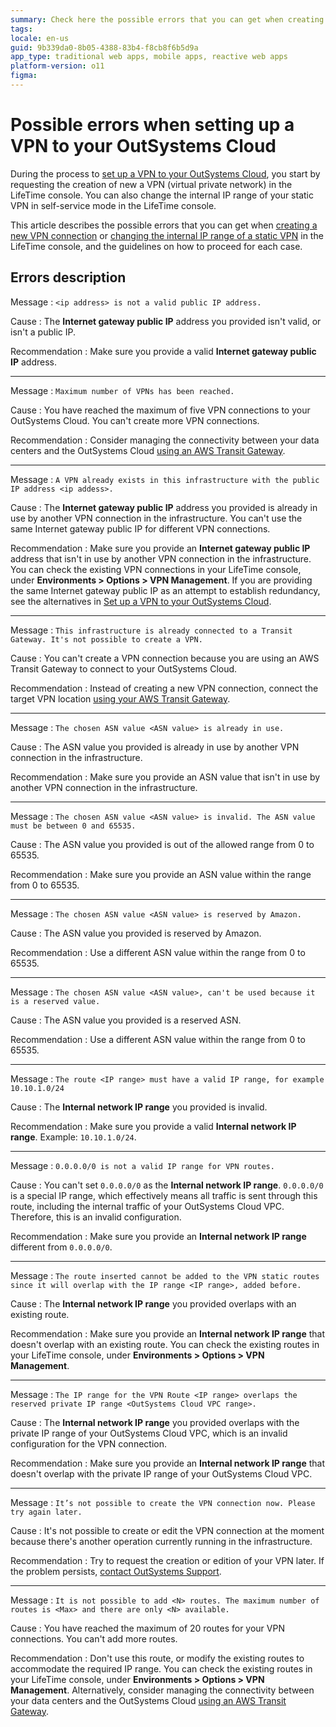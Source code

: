 ```yaml
---
summary: Check here the possible errors that you can get when creating a VPN connection to your OutSystems Cloud and how to proceed for each case.
tags:
locale: en-us
guid: 9b339da0-8b05-4388-83b4-f8cb8f6b5d9a
app_type: traditional web apps, mobile apps, reactive web apps
platform-version: o11
figma:
---
```


# Possible errors when setting up a VPN to your OutSystems Cloud

During the process to [set up a VPN to your OutSystems Cloud](vpn-support.md), you start by requesting the creation of new a VPN (virtual private network) in the LifeTime console. You can also change the internal IP range of your static VPN in self-service mode in the LifeTime console.

This article describes the possible errors that you can get when [creating a new VPN connection](vpn-support.md#request-vpn) or [changing the internal IP range of a static VPN](vpn-support.md#change-vpn-route) in the LifeTime console, and the guidelines on how to proceed for each case.

## Errors description

Message
:   `<ip address> is not a valid public IP address.`

Cause
:   The **Internet gateway public IP** address you provided isn't valid, or isn't a public IP.

Recommendation
:   Make sure you provide a valid **Internet gateway public IP** address.

---

Message
:   `Maximum number of VPNs has been reached.`

Cause
:   You have reached the maximum of five VPN connections to your OutSystems Cloud. You can't create more VPN connections.

Recommendation
:   Consider managing the connectivity between your data centers and the OutSystems Cloud [using an AWS Transit Gateway](../connect-tgw.md).

---

Message
:   `A VPN already exists in this infrastructure with the public IP address <ip addess>.`

Cause
:   The **Internet gateway public IP** address you provided is already in use by another VPN connection in the infrastructure. You can't use the same Internet gateway public IP for different VPN connections.

Recommendation
:   Make sure you provide an **Internet gateway public IP** address that isn't in use by another VPN connection in the infrastructure. You can check the existing VPN connections in your LifeTime console, under **Environments > Options > VPN Management**. If you are providing the same Internet gateway public IP as an attempt to establish redundancy, see the alternatives in [Set up a VPN to your OutSystems Cloud](vpn-support.md).

---

Message
:   `This infrastructure is already connected to a Transit Gateway. It's not possible to create a VPN.`

Cause
:   You can't create a VPN connection because you are using an AWS Transit Gateway to connect to your OutSystems Cloud.

Recommendation
:   Instead of creating a new VPN connection, connect the target VPN location [using your AWS Transit Gateway](../connect-tgw.md).

---

Message
:   `The chosen ASN value <ASN value> is already in use.`

Cause
:   The ASN value you provided is already in use by another VPN connection in the infrastructure.

Recommendation
:   Make sure you provide an ASN value that isn't in use by another VPN connection in the infrastructure.

---

Message
:   `The chosen ASN value <ASN value> is invalid. The ASN value must be between 0 and 65535.`

Cause
:   The ASN value you provided is out of the allowed range from 0 to 65535.

Recommendation
:   Make sure you provide an ASN value within the range from 0 to 65535.

---

Message
:   `The chosen ASN value <ASN value> is reserved by Amazon.`

Cause
:   The ASN value you provided is reserved by Amazon.

Recommendation
:   Use a different ASN value within the range from 0 to 65535.

---

Message
:   `The chosen ASN value <ASN value>, can't be used because it is a reserved value.`

Cause
:   The ASN value you provided is a reserved ASN.

Recommendation
:   Use a different ASN value within the range from 0 to 65535.

---

Message
:   `The route <IP range> must have a valid IP range, for example 10.10.1.0/24`

Cause
:   The **Internal network IP range** you provided is invalid.

Recommendation
:   Make sure you provide a valid **Internal network IP range**. Example: `10.10.1.0/24`.

---

Message
:   `0.0.0.0/0 is not a valid IP range for VPN routes.`

Cause
:   You can't set `0.0.0.0/0` as the **Internal network IP range**. `0.0.0.0/0` is a special IP range, which effectively means all traffic is sent through this route, including the internal traffic of your OutSystems Cloud VPC. Therefore, this is an invalid configuration.

Recommendation
:   Make sure you provide an **Internal network IP range** different from `0.0.0.0/0`.

---

Message
:   `The route inserted cannot be added to the VPN static routes since it will overlap with the IP range <IP range>, added before.`

Cause
:   The **Internal network IP range** you provided overlaps with an existing route.

Recommendation
:   Make sure you provide an **Internal network IP range** that doesn't overlap with an existing route. You can check the existing routes in your LifeTime console, under **Environments > Options > VPN Management**.

---

Message
:   `The IP range for the VPN Route <IP range> overlaps the reserved private IP range <OutSystems Cloud VPC range>.`

Cause
:   The **Internal network IP range** you provided overlaps with the private IP range of your OutSystems Cloud VPC, which is an invalid configuration for the VPN connection.

Recommendation
:   Make sure you provide an **Internal network IP range** that doesn't overlap with the private IP range of your OutSystems Cloud VPC.

---

Message
:   `It’s not possible to create the VPN connection now. Please try again later.`

Cause
:   It's not possible to create or edit the VPN connection at the moment because there's another operation currently running in the infrastructure.

Recommendation
:   Try to request the creation or edition of your VPN later. If the problem persists, [contact OutSystems Support](https://success.outsystems.com/Support/Enterprise_Customers/OutSystems_Support/02_How_to_Open_a_Support_Case).

---

Message
:   `It is not possible to add <N> routes. The maximum number of routes is <Max> and there are only <N> available.`

Cause
:   You have reached the maximum of 20 routes for your VPN connections. You can't add more routes.

Recommendation
:   Don't use this route, or modify the existing routes to accommodate the required IP range. You can check the existing routes in your LifeTime console, under **Environments > Options > VPN Management**. Alternatively, consider managing the connectivity between your data centers and the OutSystems Cloud [using an AWS Transit Gateway](../connect-tgw.md).
